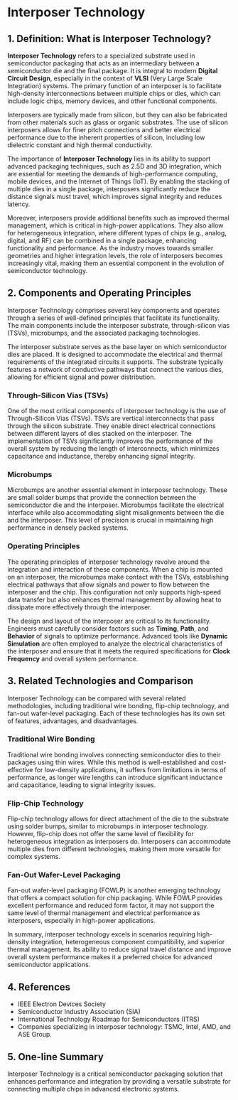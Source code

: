 # Interposer Technology

## 1. Definition: What is **Interposer Technology**?
**Interposer Technology** refers to a specialized substrate used in semiconductor packaging that acts as an intermediary between a semiconductor die and the final package. It is integral to modern **Digital Circuit Design**, especially in the context of **VLSI** (Very Large Scale Integration) systems. The primary function of an interposer is to facilitate high-density interconnections between multiple chips or dies, which can include logic chips, memory devices, and other functional components. 

Interposers are typically made from silicon, but they can also be fabricated from other materials such as glass or organic substrates. The use of silicon interposers allows for finer pitch connections and better electrical performance due to the inherent properties of silicon, including low dielectric constant and high thermal conductivity. 

The importance of **Interposer Technology** lies in its ability to support advanced packaging techniques, such as 2.5D and 3D integration, which are essential for meeting the demands of high-performance computing, mobile devices, and the Internet of Things (IoT). By enabling the stacking of multiple dies in a single package, interposers significantly reduce the distance signals must travel, which improves signal integrity and reduces latency. 

Moreover, interposers provide additional benefits such as improved thermal management, which is critical in high-power applications. They also allow for heterogeneous integration, where different types of chips (e.g., analog, digital, and RF) can be combined in a single package, enhancing functionality and performance. As the industry moves towards smaller geometries and higher integration levels, the role of interposers becomes increasingly vital, making them an essential component in the evolution of semiconductor technology.

## 2. Components and Operating Principles
Interposer Technology comprises several key components and operates through a series of well-defined principles that facilitate its functionality. The main components include the interposer substrate, through-silicon vias (TSVs), microbumps, and the associated packaging technologies.

The interposer substrate serves as the base layer on which semiconductor dies are placed. It is designed to accommodate the electrical and thermal requirements of the integrated circuits it supports. The substrate typically features a network of conductive pathways that connect the various dies, allowing for efficient signal and power distribution.

### Through-Silicon Vias (TSVs)
One of the most critical components of interposer technology is the use of Through-Silicon Vias (TSVs). TSVs are vertical interconnects that pass through the silicon substrate. They enable direct electrical connections between different layers of dies stacked on the interposer. The implementation of TSVs significantly improves the performance of the overall system by reducing the length of interconnects, which minimizes capacitance and inductance, thereby enhancing signal integrity.

### Microbumps
Microbumps are another essential element in interposer technology. These are small solder bumps that provide the connection between the semiconductor die and the interposer. Microbumps facilitate the electrical interface while also accommodating slight misalignments between the die and the interposer. This level of precision is crucial in maintaining high performance in densely packed systems.

### Operating Principles
The operating principles of interposer technology revolve around the integration and interaction of these components. When a chip is mounted on an interposer, the microbumps make contact with the TSVs, establishing electrical pathways that allow signals and power to flow between the interposer and the chip. This configuration not only supports high-speed data transfer but also enhances thermal management by allowing heat to dissipate more effectively through the interposer.

The design and layout of the interposer are critical to its functionality. Engineers must carefully consider factors such as **Timing**, **Path**, and **Behavior** of signals to optimize performance. Advanced tools like **Dynamic Simulation** are often employed to analyze the electrical characteristics of the interposer and ensure that it meets the required specifications for **Clock Frequency** and overall system performance.

## 3. Related Technologies and Comparison
Interposer Technology can be compared with several related methodologies, including traditional wire bonding, flip-chip technology, and fan-out wafer-level packaging. Each of these technologies has its own set of features, advantages, and disadvantages.

### Traditional Wire Bonding
Traditional wire bonding involves connecting semiconductor dies to their packages using thin wires. While this method is well-established and cost-effective for low-density applications, it suffers from limitations in terms of performance, as longer wire lengths can introduce significant inductance and capacitance, leading to signal integrity issues.

### Flip-Chip Technology
Flip-chip technology allows for direct attachment of the die to the substrate using solder bumps, similar to microbumps in interposer technology. However, flip-chip does not offer the same level of flexibility for heterogeneous integration as interposers do. Interposers can accommodate multiple dies from different technologies, making them more versatile for complex systems.

### Fan-Out Wafer-Level Packaging
Fan-out wafer-level packaging (FOWLP) is another emerging technology that offers a compact solution for chip packaging. While FOWLP provides excellent performance and reduced form factor, it may not support the same level of thermal management and electrical performance as interposers, especially in high-power applications.

In summary, interposer technology excels in scenarios requiring high-density integration, heterogeneous component compatibility, and superior thermal management. Its ability to reduce signal travel distance and improve overall system performance makes it a preferred choice for advanced semiconductor applications.

## 4. References
- IEEE Electron Devices Society
- Semiconductor Industry Association (SIA)
- International Technology Roadmap for Semiconductors (ITRS)
- Companies specializing in interposer technology: TSMC, Intel, AMD, and ASE Group.

## 5. One-line Summary
Interposer Technology is a critical semiconductor packaging solution that enhances performance and integration by providing a versatile substrate for connecting multiple chips in advanced electronic systems.